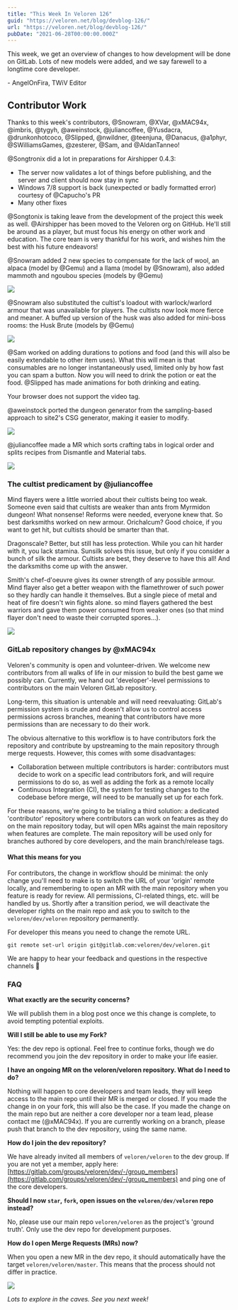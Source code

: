```yaml
---
title: "This Week In Veloren 126"
guid: "https://veloren.net/blog/devblog-126/"
url: "https://veloren.net/blog/devblog-126/"
pubDate: "2021-06-28T00:00:00.000Z"
---
```


This week, we get an overview of changes to how development will be done on GitLab. Lots of new models were added, and we say farewell to a longtime core developer.

\- AngelOnFira, TWiV Editor

## Contributor Work

Thanks to this week's contributors, @Snowram, @XVar, @xMAC94x, @imbris, @tygyh, @aweinstock, @juliancoffee, @Yusdacra, @drunkonhotcoco, @Slipped, @nwildner, @teenjuna, @Danacus, @a1phyr, @SWilliamsGames, @zesterer, @Sam, and @AldanTanneo!

@Songtronix did a lot in preparations for Airshipper 0.4.3:

- The server now validates a lot of things before publishing, and the server and client should now stay in sync
- Windows 7/8 support is back (unexpected or badly formatted error) courtesy of @Capucho's PR
- Many other fixes

@Songtonix is taking leave from the development of the project this week as well. @Airshipper has been moved to the Veloren org on GitHub. He'll still be around as a player, but must focus his energy on other work and education. The core team is very thankful for his work, and wishes him the best with his future endeavors!

@Snowram added 2 new species to compensate for the lack of wool, an alpaca (model by @Gemu) and a llama (model by @Snowram), also added mammoth and ngoubou species (models by @Gemu)

![](https://s3.eu-central-2.wasabisys.com/veloren-blog/cdn/597826574095613962/858435992221646858/unknown.png)

@Snowram also substituted the cultist's loadout with warlock/warlord armour that was unavailable for players. The cultists now look more fierce and meaner. A buffed up version of the husk was also added for mini-boss rooms: the Husk Brute (models by @Gemu)

![](https://s3.eu-central-2.wasabisys.com/veloren-blog/cdn/597826574095613962/858436016671162397/unknown.png)

@Sam worked on adding durations to potions and food (and this will also be easily extendable to other item uses). What this will mean is that consumables are no longer instantaneously used, limited only by how fast you can spam a button. Now you will need to drink the potion or eat the food. @Slipped has made animations for both drinking and eating.

Your browser does not support the video tag.

@aweinstock ported the dungeon generator from the sampling-based approach to site2's CSG generator, making it easier to modify.

![](https://s3.eu-central-2.wasabisys.com/veloren-blog/cdn/767442908767977473/858446518306340884/screenshot_1624739985373.png)

@juliancoffee made a MR which sorts crafting tabs in logical order and splits recipes from Dismantle and Material tabs.

![](https://s3.eu-central-2.wasabisys.com/veloren-blog/cdn/597826574095613962/858451577669156864/unknown.png)

### The cultist predicament by @juliancoffee

Mind flayers were a little worried about their cultists being too weak. Someone even said that cultists are weaker than ants from Myrmidon dungeon! What nonsense! Reforms were needed, everyone knew that. So best darksmiths worked on new armour. Orichalcum? Good choice, if you want to get hit, but cultists should be smarter than that.

Dragonscale? Better, but still has less protection. While you can hit harder with it, you lack stamina. Sunsilk solves this issue, but only if you consider a bunch of silk the armour. Cultists are best, they deserve to have this all! And the darksmiths come up with the answer.

Smith's chef-d'oeuvre gives its owner strength of any possible armour. Mind flayer also get a better weapon with the flamethrower of such power so they hardly can handle it themselves. But a single piece of metal and heat of fire doesn't win fights alone. so mind flayers gathered the best warriors and gave them power consumed from weaker ones (so that mind flayer don't need to waste their corrupted spores...).

![](https://s3.eu-central-2.wasabisys.com/veloren-blog/cdn/634860358623821835/858712022212280350/screenshot_1624803344893.png)

### GitLab repository changes by @xMAC94x

Veloren's community is open and volunteer-driven. We welcome new contributors from all walks of life in our mission to build the best game we possibly can. Currently, we hand out 'developer'-level permissions to contributors on the main Veloren GitLab repository.

Long-term, this situation is untenable and will need reevaluating: GitLab's permission system is crude and doesn't allow us to control access permissions across branches, meaning that contributors have more permissions than are necessary to do their work.

The obvious alternative to this workflow is to have contributors fork the repository and contribute by upstreaming to the main repository through merge requests. However, this comes with some disadvantages:

- Collaboration between multiple contributors is harder: contributors must decide to work on a specific lead contributors fork, and will require permissions to do so, as well as adding the fork as a remote locally
- Continuous Integration (CI), the system for testing changes to the codebase before merge, will need to be manually set up for each fork.

For these reasons, we're going to be trialing a third solution: a dedicated 'contributor' repository where contributors can work on features as they do on the main repository today, but will open MRs against the main repository when features are complete. The main repository will be used only for branches authored by core developers, and the main branch/release tags.

#### What this means for you

For contributors, the change in workflow should be minimal: the only change you'll need to make is to switch the URL of your 'origin' remote locally, and remembering to open an MR with the main repository when you feature is ready for review. All permissions, CI-related things, etc. will be handled by us. Shortly after a transition period, we will deactivate the developer rights on the main repo and ask you to switch to the `veloren/dev/veloren` repository permanently.

For developer this means you need to change the remote URL.

    git remote set-url origin git@gitlab.com:veloren/dev/veloren.git

We are happy to hear your feedback and questions in the respective channels 🙂

### FAQ

**What exactly are the security concerns?**

We will publish them in a blog post once we this change is complete, to avoid tempting potential exploits.

**Will I still be able to use my Fork?**

Yes: the dev repo is optional. Feel free to continue forks, though we do recommend you join the dev repository in order to make your life easier.

**I have an ongoing MR on the veloren/veloren repository. What do I need to do?**

Nothing will happen to core developers and team leads, they will keep access to the main repo until their MR is merged or closed. If you made the change in on your fork, this will also be the case. If you made the change on the main repo but are neither a core developer nor a team lead, please contact me (@xMAC94x). If you are currently working on a branch, please push that branch to the dev repository, using the same name.

**How do I join the dev repository?**

We have already invited all members of `veloren/veloren` to the dev group. If you are not yet a member, apply here: [https://gitlab.com/groups/veloren/dev/-/group_members](https://gitlab.com/groups/veloren/dev/-/group_members) and ping one of the core developers.

**Should I now `star`, `fork`, open issues on the `veloren/dev/veloren` repo instead?**

No, please use our main repo `veloren/veloren` as the project's 'ground truth'. Only use the dev repo for development purposes.

**How do I open Merge Requests (MRs) now?**

When you open a new MR in the dev repo, it should automatically have the target `veloren/veloren/master`. This means that the process should not differ in practice.

![](https://s3.eu-central-2.wasabisys.com/veloren-blog/cdn/634860358623821835/859196914334302258/unknown.png)

_Lots to explore in the caves. See you next week!_
